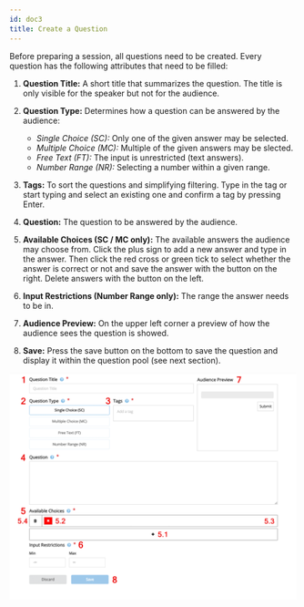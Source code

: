 ```yaml
---
id: doc3
title: Create a Question
---
```


Before preparing a session, all questions need to be created. Every question has the following
attributes that need to be filled:

1. **Question Title:** A short title that summarizes the question. The title is
only visible for the speaker but not for the audience.

2. **Question Type:** Determines how a question can be answered by the audience:
    - _Single Choice (SC):_ Only one of the given answer may be selected.
    - _Multiple Choice (MC):_ Multiple of the given answers may be slected.
    - _Free Text (FT):_ The input is unrestricted (text answers).
    - _Number Range (NR):_ Selecting a number within a given range.

3. **Tags:** To sort the questions and simplifying filtering. Type in the tag or start typing and select an existing one and confirm a tag by pressing
Enter.

4. **Question:** The question to be answered by the audience.

5. **Available Choices (SC / MC only):** The available answers the audience may
choose from. Click the plus sign to add a new answer and type in the answer. Then click
the red cross or green tick to select whether the answer is correct or not and save the
answer with the button on the right. Delete answers with the button on the left.

6. **Input Restrictions (Number Range only):** The range the
answer needs to be in.

7. **Audience Preview:** On the upper left corner a preview of how the audience sees the question is showed.</p>

8. **Save:** Press the save button on the bottom to save the question and display it within the question
pool (see next section).

![Create Question](assets/create_question.png)
